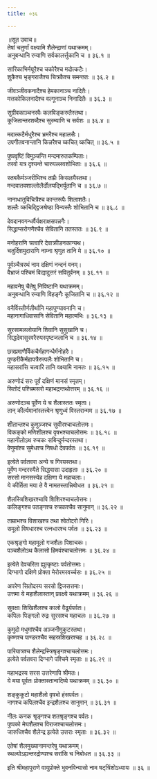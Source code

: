 ```yaml
---
title: ०३६

---
```

॥सूत उवाच॥  
तेषां चतुर्णां वक्ष्यामि शैलेन्द्राणां यथाक्रमम्।  
अनुबन्धानि रम्याणि सर्वकालर्त्तुकानि च ॥ ३६.१ ॥  

सारिकाभिर्मयूरैश्च चकोरैश्च मदोत्कटैः।  
शुकैश्च भृङ्गराजैश्च चित्रकैश्च समन्ततः ॥ ३६.२ ॥  

जीवञ्जीवकनादैश्च हेमकानाञ्च नादितैः।  
मत्तकोकिलनादैश्च वल्गूनाञ्च निनादितैः ॥ ३६.३ ॥  

सुग्रीवकाञ्चनरवैः कलविङ्करुतैस्तथा।  
कूजितान्तरशब्दैश्च सुरम्याणि च सर्वशः ॥ ३६.४ ॥  

मदात्कटैर्मधुरैश्च भ्रमरैश्च महालसैः।  
उपगीतवनान्तानि किन्नरैश्च व्कचित् व्कचित् ॥ ३६.५ ॥  

पुष्पवृष्टिं विमुञ्चन्ति मन्दमारुतकम्पिताः।  
तरवो यत्र दृश्यन्ते चारुपल्लवशोभिताः ॥ ३६.६ ॥  

स्तबकैर्मञ्जरीभिश्च ताम्रैः किसलयैस्तथा।  
मन्दवातवशाल्लोलैर्दोलयद्भिर्युतानि च ॥ ३६.७ ॥  

नानाधातुविचित्रैश्च कान्तरूपैः शिलाशतैः।  
शल्लैः व्कचिद्द्विजश्रेष्ठा विन्यस्तैः शोभितानि च ॥ ३६.८ ॥  

देवदानवगन्धर्वैर्यक्षराक्षसपन्नगैः।  
सिद्धाप्सरोगणैश्चैव सेवितानि ततस्ततः ॥ ३६.९ ॥  

मनोहराणि चत्वारि देवाक्रीडनकान्यथ।  
चतुर्दिशमुदाराणि नाम्ना श्रृणुत तानि मे ॥ ३६.१० ॥  

पूर्वञ्चैत्ररथं नाम दक्षिणं नन्दनं वनम्।  
वैभ्राजं पश्चिमं विद्यादुत्तरं सवितुर्वनम् ॥ ३६.११ ॥  

महावनेषु चैतेषु निविष्टानि यथाक्रमम्।  
अनुबन्धानि रम्याणि विहङ्गैः कूजितानि च ॥ ३६.१२ ॥  

वनैर्विस्तीर्णतीर्थानि महापुण्यावनानि च।  
महानागाधिवासानि सेवितानि महात्मभिः ॥ ३६.१३ ॥  

सुरसामललोयानि शिवानि सुसुखानि च।  
सिद्धदेवासुरवरैरुपस्पृष्टजलानि च ॥ ३६.१४ ॥  

छत्रप्रमाणैर्विकचैर्महागन्धैर्मनोहरैः।  
पुण्डरीकैर्महापत्रैरुत्पलैः शोभितानि च।  
महासरांसि चत्वारि तानि वक्ष्यामि नामतः ॥ ३६.१५ ॥  

अरुणोदं सरः पूर्वं दक्षिणं मानसं स्मृतम्।  
सितोदं पश्चिमसरो महाभद्रन्तथोत्तरम् ॥ ३६.१६ ॥  

अरुणोदञ्च पूर्वेण ये च शैलास्ततः स्मृताः।  
तान् कीर्त्यमानांस्तत्त्वेन श्रृणुध्वं विस्तरान्मम ॥ ३६.१७ ॥  

शीतान्तश्च कुमुञ्जश्च सुवीरश्चाचलोत्तमः।  
विकङ्को मणिशीलश्च वृषभश्चाचलोत्तमः ॥ ३६.१८ ॥  
महानीलोऽथ रुचकः सबिन्दुर्मन्दरस्तथा।  
वेणुमांश्च सुमेधश्च निषधो देवपर्वतः ॥ ३६.१९ ॥  

इत्येते पर्वतवरा अन्ये च गिरयस्तथा।  
पूर्वेण मन्दरस्यैते सिद्धवासा उदाहृताः ॥ ३६.२० ॥  
सरसो मानसस्येह दक्षिणा ये महाचलाः।  
ये कीर्तिता मया ते वै नामतस्तान्निबोधत ॥ ३६.२१ ॥  

शैलस्त्रिशिखरश्चापि शिशिरश्चाचलोत्तमः।  
कलिङ्गश्च पतङ्गश्च रुचकश्चैव सानुमान् ॥ ३६.२२ ॥  

ताम्राभश्च विशाखश्च तथा श्वेतोदरो गिरिः।  
समूलो विषधारश्च रत्नधारश्च पर्वतः ॥ ३६.२३ ॥  

एकश्रृङ्गो महामूलो गजशैलः पिशाचकः।  
पञ्चशैलोऽथ कैलासो हिमवंश्चाचलोत्तमः ॥ ३६.२४ ॥  

इत्येते देवचरिता ह्युत्कृष्टाः पर्वतोत्तमाः।  
दिग्भागो दक्षिणे प्रोक्ता मेरोरमरवर्च्चसः ॥ ३६.२५ ॥  

अपरेण सितोदस्य सरसो द्विजसत्तमाः।  
उत्तमा ये महाशैलास्तान् प्रवक्ष्ये यथाक्रमम् ॥ ३६.२६ ॥  

सुवक्षाः शिखिशैलश्च कालो वैढूर्यपर्वतः।  
कपिलः पिङ्गलो रुद्रः सुरसश्च महाचलः ॥ ३६.२७ ॥  

कुमुदो मधुमांश्चैव अञ्जनीमुकुटस्तथा।  
कृष्णश्च पाण्डरश्चैव सहस्रशिखरश्चह ॥ ३६.२८ ॥  

पारियात्रश्च शैलेन्द्रस्त्रिश्रृङ्गश्चाचलोत्तमः।  
इत्येते पर्वतवरा दिग्भागे पश्चिमे स्मृताः ॥ ३६.२९ ॥  

महाभद्रस्य सरस उत्तरेणापि श्रीमतः।  
ये मया पूर्वतः प्रोक्तास्तान्वदिष्ये यथाक्रमम् ॥ ३६.३० ॥  

शङ्कुकूटो महाशैलो वृषभो हंसपर्वतः।  
नागश्च कपिलश्चैव इन्द्रशैलश्च सानुमान् ॥ ३६.३१ ॥  

नीलः कनक श्रृङ्गश्च शतश्रृङ्गश्च पर्वतः।  
पुष्पको मेघशैलश्च विराजश्चाचलोत्तमः।  
जारुधिश्चैव शैलेन्द्र इत्येते उत्तराः स्मृताः ॥ ३६.३२ ॥  

एतेषां शैलमुख्यानामन्तरेषु यथाक्रमम्।  
स्थल्योऽह्यन्तरद्रोण्यश्च सरांसि च निबोधत ॥ ३६.३३ ॥  

इति श्रीमहापुराणे वायुप्रोक्ते भुवनविन्यासो नाम षट्‌त्रिंशोऽध्यायः ॥ ३६ ॥